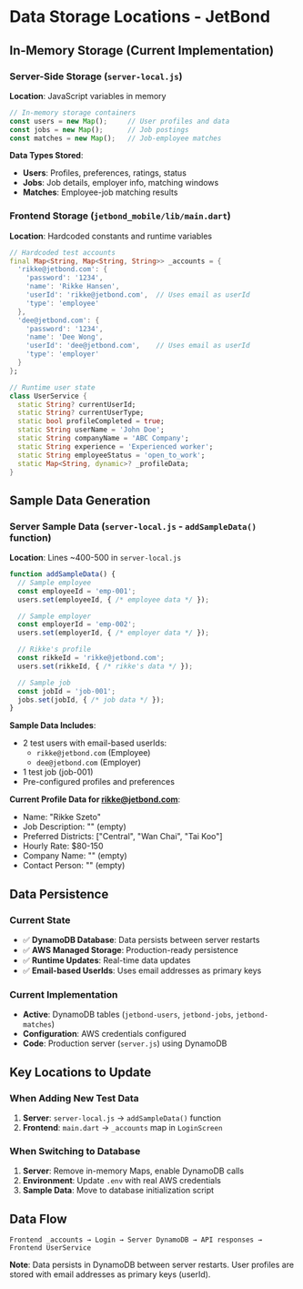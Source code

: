 # Data Storage Locations - JetBond

## In-Memory Storage (Current Implementation)

### Server-Side Storage (`server-local.js`)
**Location**: JavaScript variables in memory

```javascript
// In-memory storage containers
const users = new Map();     // User profiles and data
const jobs = new Map();      // Job postings
const matches = new Map();   // Job-employee matches
```

**Data Types Stored**:
- **Users**: Profiles, preferences, ratings, status
- **Jobs**: Job details, employer info, matching windows
- **Matches**: Employee-job matching results

### Frontend Storage (`jetbond_mobile/lib/main.dart`)
**Location**: Hardcoded constants and runtime variables

```dart
// Hardcoded test accounts
final Map<String, Map<String, String>> _accounts = {
  'rikke@jetbond.com': {
    'password': '1234',
    'name': 'Rikke Hansen',
    'userId': 'rikke@jetbond.com',  // Uses email as userId
    'type': 'employee'
  },
  'dee@jetbond.com': {
    'password': '1234', 
    'name': 'Dee Wong',
    'userId': 'dee@jetbond.com',    // Uses email as userId
    'type': 'employer'
  }
};

// Runtime user state
class UserService {
  static String? currentUserId;
  static String? currentUserType;
  static bool profileCompleted = true;
  static String userName = 'John Doe';
  static String companyName = 'ABC Company';
  static String experience = 'Experienced worker';
  static String employeeStatus = 'open_to_work';
  static Map<String, dynamic>? _profileData;
}
```

## Sample Data Generation

### Server Sample Data (`server-local.js` - `addSampleData()` function)
**Location**: Lines ~400-500 in `server-local.js`

```javascript
function addSampleData() {
  // Sample employee
  const employeeId = 'emp-001';
  users.set(employeeId, { /* employee data */ });

  // Sample employer  
  const employerId = 'emp-002';
  users.set(employerId, { /* employer data */ });

  // Rikke's profile
  const rikkeId = 'rikke@jetbond.com';
  users.set(rikkeId, { /* rikke's data */ });

  // Sample job
  const jobId = 'job-001';
  jobs.set(jobId, { /* job data */ });
}
```

**Sample Data Includes**:
- 2 test users with email-based userIds:
  - `rikke@jetbond.com` (Employee)
  - `dee@jetbond.com` (Employer)
- 1 test job (job-001)
- Pre-configured profiles and preferences

**Current Profile Data for rikke@jetbond.com**:
- Name: "Rikke Szeto"
- Job Description: "" (empty)
- Preferred Districts: ["Central", "Wan Chai", "Tai Koo"]
- Hourly Rate: $80-150
- Company Name: "" (empty)
- Contact Person: "" (empty)

## Data Persistence

### Current State
- ✅ **DynamoDB Database**: Data persists between server restarts
- ✅ **AWS Managed Storage**: Production-ready persistence
- ✅ **Runtime Updates**: Real-time data updates
- ✅ **Email-based UserIds**: Uses email addresses as primary keys

### Current Implementation
- **Active**: DynamoDB tables (`jetbond-users`, `jetbond-jobs`, `jetbond-matches`)
- **Configuration**: AWS credentials configured
- **Code**: Production server (`server.js`) using DynamoDB

## Key Locations to Update

### When Adding New Test Data
1. **Server**: `server-local.js` → `addSampleData()` function
2. **Frontend**: `main.dart` → `_accounts` map in `LoginScreen`

### When Switching to Database
1. **Server**: Remove in-memory Maps, enable DynamoDB calls
2. **Environment**: Update `.env` with real AWS credentials
3. **Sample Data**: Move to database initialization script

## Data Flow
```
Frontend _accounts → Login → Server DynamoDB → API responses → Frontend UserService
```

**Note**: Data persists in DynamoDB between server restarts. User profiles are stored with email addresses as primary keys (userId).